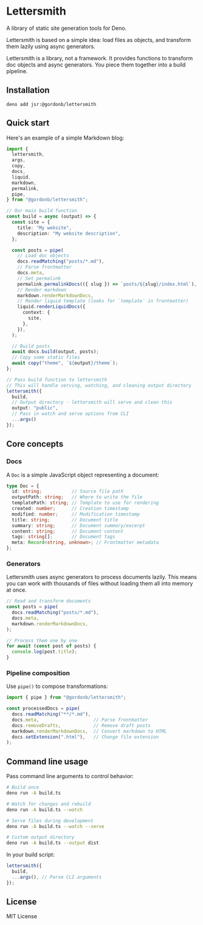 # Lettersmith

A library of static site generation tools for Deno.

Lettersmith is based on a simple idea: load files as objects, and transform them lazily using async generators.

Lettersmith is a library, not a framework. It provides functions to transform doc objects and async generators. You piece them together into a build pipeline.

## Installation

```cli
deno add jsr:@gordonb/lettersmith
```

## Quick start

Here's an example of a simple Markdown blog:

```ts
import {
  lettersmith,
  args,
  copy,
  docs,
  liquid,
  markdown,
  permalink,
  pipe,
} from "@gordonb/lettersmith";

// Our main build function
const build = async (output) => {
  const site = {
    title: "My website",
    description: "My website description",
  };

  const posts = pipe(
    // Load doc objects
    docs.readMatching("posts/*.md"),
    // Parse frontmatter
    docs.meta,
    // Set permalink
    permalink.permalinkDocs(({ slug }) => `posts/${slug}/index.html`),
    // Render markdown
    markdown.renderMarkdownDocs,
    // Render liquid template (looks for `template` in frontmatter)
    liquid.renderLiquidDocs({
      context: {
        site,
      },
    }),
  );

  // Build posts
  await docs.build(output, posts);
  // Copy some static files
  await copy("theme", `${output}/theme`);
};

// Pass build function to lettersmith
// This will handle serving, watching, and cleaning output directory
lettersmith({
  build,
  // Output directory - lettersmith will serve and clean this
  output: "public",
  // Pass in watch and serve options from CLI
  ...args()
});
````

## Core concepts

### Docs

A `Doc` is a simple JavaScript object representing a document:

```ts
type Doc = {
  id: string;           // Source file path
  outputPath: string;   // Where to write the file
  templatePath: string; // Template to use for rendering
  created: number;      // Creation timestamp
  modified: number;     // Modification timestamp
  title: string;        // Document title
  summary: string;      // Document summary/excerpt
  content: string;      // Document content
  tags: string[];       // Document tags
  meta: Record<string, unknown>; // Frontmatter metadata
};
```

### Generators

Lettersmith uses async generators to process documents lazily. This means you can work with thousands of files without loading them all into memory at once.

```ts
// Read and transform documents
const posts = pipe(
  docs.readMatching("posts/*.md"),
  docs.meta,
  markdown.renderMarkdownDocs,
);

// Process them one by one
for await (const post of posts) {
  console.log(post.title);
}
```

### Pipeline composition

Use `pipe()` to compose transformations:

```ts
import { pipe } from "@gordonb/lettersmith";

const processedDocs = pipe(
  docs.readMatching("**/*.md"),
  docs.meta,                    // Parse frontmatter
  docs.removeDrafts,            // Remove draft posts
  markdown.renderMarkdownDocs,  // Convert markdown to HTML
  docs.setExtension(".html"),   // Change file extension
);
```

## Command line usage

Pass command line arguments to control behavior:

```bash
# Build once
deno run -A build.ts

# Watch for changes and rebuild
deno run -A build.ts --watch

# Serve files during development
deno run -A build.ts --watch --serve

# Custom output directory
deno run -A build.ts --output dist
```

In your build script:

```ts
lettersmith({
  build,
  ...args(), // Parse CLI arguments
});
```

## License

MIT License
